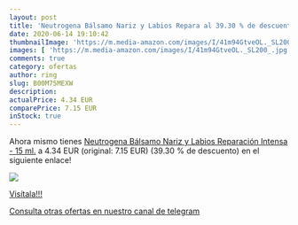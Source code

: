 ```yaml
---
layout: post
title: 'Neutrogena Bálsamo Nariz y Labios Repara al 39.30 % de descuento'
date: 2020-06-14 19:10:42
thumbnailImage: 'https://m.media-amazon.com/images/I/41m94GtveOL._SL200_.jpg'
images: [ 'https://m.media-amazon.com/images/I/41m94GtveOL._SL200_.jpg' ]
comments: true
category: ofertas
author: ring
slug: B00M75MEXW
description:
actualPrice: 4.34 EUR
comparePrice: 7.15 EUR
inStock: true
---
```


Ahora mismo tienes [Neutrogena Bálsamo Nariz y Labios Reparación Intensa - 15 ml.](https://www.amazon.com/dp/B00M75MEXW/?tag=redken08-20) a 4.34 EUR (original: 7.15 EUR) (39.30 %  de descuento) en el siguiente enlace!

[![](https://m.media-amazon.com/images/I/41m94GtveOL._SL200_.jpg)](https://www.amazon.com/dp/B00M75MEXW/?tag=redken08-20)

[Visítala!!!](https://www.amazon.com/dp/B00M75MEXW/?tag=redken08-20)

[Consulta otras ofertas en nuestro canal de telegram](https://t.me/s/ofertas25)
